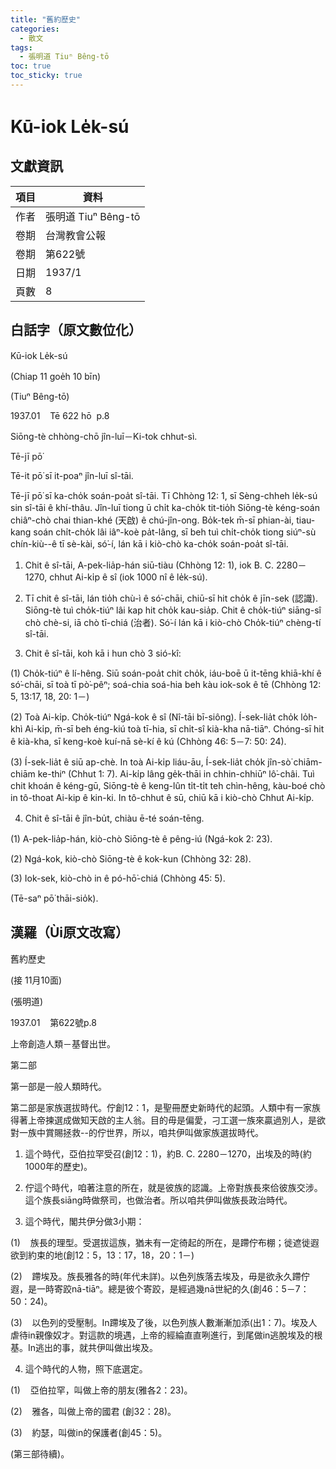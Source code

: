 ```yaml
---
title: "舊約歷史"
categories:
  - 散文
tags:
  - 張明道 Tiuⁿ Bêng-tō
toc: true
toc_sticky: true
---
```


# Kū-iok Le̍k-sú

## 文獻資訊

| 項目 | 資料 |
|---|---|
| 作者 | 張明道 Tiuⁿ Bêng-tō |
| 卷期 | 台灣教會公報 |
| 卷期 | 第622號 |
| 日期 | 1937/1 |
| 頁數 | 8 |

## 白話字（原文數位化）

Kū-iok Le̍k-sú

(Chiap 11 goe̍h 10 bīn)

(Tiuⁿ Bêng-tō)

1937.01    Tē 622 hō  p.8

Siōng-tè chhòng-chō jîn-luī－Ki-tok chhut-sì.

Tē-jī pō͘

Tē-it pō͘ sī it-poaⁿ jîn-luī sî-tāi.

Tē-jī pō͘ sī ka-cho̍k soán-poa̍t sî-tāi. Tī Chhòng 12: 1, sī Sèng-chheh le̍k-sú sin sî-tāi ê khí-thâu. Jîn-luī tiong ū chi̍t ka-cho̍k tit-tio̍h Siōng-tè kéng-soán chiâⁿ-chò chai thian-khé (天啟) ê chú-jîn-ong. Bo̍k-tek m̄-sī phian-ài, tiau-kang soán chi̍t-cho̍k lâi iâⁿ-koè pa̍t-lâng, sī beh tuì chi̍t-cho̍k tiong siúⁿ-sù chín-kiù--ê tī sè-kài, só͘-í, lán kā i kiò-chò ka-cho̍k soán-poa̍t sî-tāi.

1. Chit ê sî-tāi, A-pek-lia̍p-hán siū-tiàu (Chhòng 12: 1), iok B. C. 2280－1270, chhut Ai-ki̍p ê sî (iok 1000 nî ê le̍k-sú).

2. Tī chit ê sî-tāi, lán tio̍h chù-ì ê só͘-chāi, chiū-sī hit cho̍k ê jīn-sek (認識). Siōng-tè tuì cho̍k-tiúⁿ lâi kap hit cho̍k kau-sia̍p. Chit ê cho̍k-tiúⁿ siāng-sî chò chè-si, iā chò tī-chiá (治者). Só͘-í lán kā i kiò-chò Cho̍k-tiúⁿ chèng-tí sî-tāi.

3. Chit ê sî-tāi, koh kā i hun chò 3 sió-kî:

(1) Cho̍k-tiúⁿ ê lí-hêng. Siū soán-poa̍t chit cho̍k, iáu-boē ū it-tēng khiā-khí ê só͘-chāi, sī toà tī pò͘-pêⁿ; soá-chia soá-hia beh kàu iok-sok ê tē (Chhòng 12: 5, 13:17, 18, 20: 1－)

(2) Toà Ai-ki̍p. Cho̍k-tiúⁿ Ngá-kok ê sî (Nî-tāi bī-siông). Í-sek-lia̍t cho̍k lo̍h-khì Ai-ki̍p, m̄-sī beh éng-kiú toà tī-hia, sī chi̍t-sî kià-kha nā-tiāⁿ. Chóng-sī hit ê kià-kha, sī keng-koè kuí-nā sè-kí ê kú (Chhòng 46: 5－7: 50: 24).

(3) Í-sek-lia̍t ê siū ap-chè. In toà Ai-ki̍p liáu-āu, Í-sek-lia̍t cho̍k jîn-sò͘ chiām-chiām ke-thiⁿ (Chhut 1: 7). Ai-ki̍p lâng ge̍k-thāi in chhin-chhiūⁿ lô͘-châi. Tuì chit khoán ê kéng-gū, Siōng-tè ê keng-lûn ti̍t-ti̍t teh chìn-hêng, kàu-boé chò in tô-thoat Ai-kip ê kin-ki. In tô-chhut ê sū, chiū kā i kiò-chò Chhut Ai-ki̍p.

4. Chit ê sî-tāi ê jîn-bu̍t, chiàu ē-té soán-tēng.

(1) A-pek-lia̍p-hán, kiò-chò Siōng-tè ê pêng-iú (Ngá-kok 2: 23).

(2) Ngá-kok, kiò-chò Siōng-tè ê kok-kun (Chhòng 32: 28).

(3) Iok-sek, kiò-chò in ê pó-hō͘-chiá (Chhòng 45: 5).

(Tē-saⁿ pō͘ thāi-sio̍k).

## 漢羅（Ùi原文改寫）

舊約歷史

(接 11月10面)

(張明道)

1937.01    第622號p.8

上帝創造人類－基督出世。

第二部

第一部是一般人類時代。

第二部是家族選拔時代。佇創12：1，是聖冊歷史新時代的起頭。人類中有一家族得著上帝揀選成做知天啟的主人翁。目的毋是偏愛，刁工選一族來贏過別人，是欲對一族中賞賜拯救--的佇世界，所以，咱共伊叫做家族選拔時代。

1. 這个時代，亞伯拉罕受召(創12：1)，約B. C. 2280－1270，出埃及的時(約1000年的歷史)。

2. 佇這个時代，咱著注意的所在，就是彼族的認識。上帝對族長來佮彼族交涉。這个族長siāng時做祭司，也做治者。所以咱共伊叫做族長政治時代。

3. 這个時代，閣共伊分做3小期：

(1)    族長的理型。受選拔這族，猶未有一定徛起的所在，是蹛佇布棚；徙遮徙遐欲到約束的地(創12：5，13：17，18，20：1－)

(2)    蹛埃及。族長雅各的時(年代未詳)。以色列族落去埃及，毋是欲永久蹛佇遐，是一時寄跤nā-tiāⁿ。總是彼个寄跤，是經過幾nā世紀的久(創46：5－7：50：24)。

(3)    以色列的受壓制。In蹛埃及了後，以色列族人數漸漸加添(出1：7)。埃及人虐待in親像奴才。對這款的境遇，上帝的經綸直直咧進行，到尾做in逃脫埃及的根基。In逃出的事，就共伊叫做出埃及。

4. 這个時代的人物，照下底選定。

(1)    亞伯拉罕，叫做上帝的朋友(雅各2：23)。

(2)    雅各，叫做上帝的國君 (創32：28)。

(3)    約瑟，叫做in的保護者(創45：5)。

(第三部待續)。
